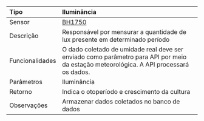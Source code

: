 | Tipo | Iluminância |
| :--- | :--- |
| Sensor | [BH1750](/bh1750.md) |
| Descrição | Responsável por mensurar a quantidade de lux presente em determinado período |
| Funcionalidades | O dado coletado de umidade real deve ser enviado como parâmetro para API por meio da estação meteorológica. A API processará os dados. |
| Parâmetros | Iluminância |
| Retorno | Indica o otoperíodo e crescimento da cultura |
| Observações | Armazenar dados coletados no banco de dados |



